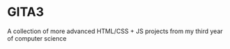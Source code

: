 # GITA3
A collection of more advanced HTML/CSS + JS projects from my third year of computer science
